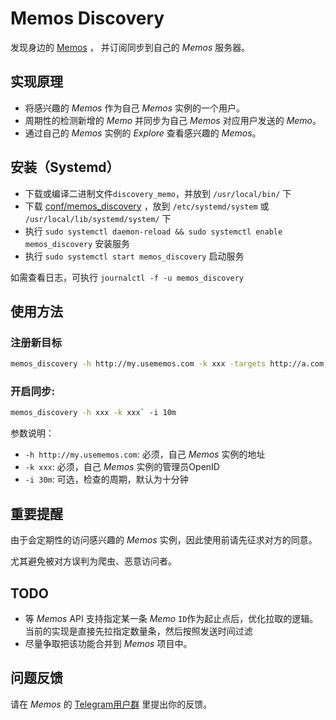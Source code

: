 # Memos Discovery

发现身边的 [Memos](https://usememos.com) ， 并订阅同步到自己的 *Memos* 服务器。

## 实现原理

- 将感兴趣的 *Memos* 作为自己 *Memos* 实例的一个用户。
- 周期性的检测新增的 *Memo* 并同步为自己 *Memos* 对应用户发送的 *Memo*。
- 通过自己的 *Memos* 实例的 *Explore* 查看感兴趣的 *Memos*。

## 安装（Systemd）

- 下载或编译二进制文件`discovery_memo`，并放到 `/usr/local/bin/` 下
- 下载 [conf/memos_discovery](conf/memos_discovery.service) ，放到 `/etc/systemd/system` 或 `/usr/local/lib/systemd/system/` 下
- 执行 `sudo systemctl daemon-reload && sudo systemctl enable memos_discovery` 安装服务
- 执行 `sudo systemctl start memos_discovery` 启动服务

如需查看日志，可执行 `journalctl -f -u memos_discovery`

## 使用方法

### 注册新目标
```bash
memos_discovery -h http://my.usememos.com -k xxx -targets http://a.com,http://b.com
```

### 开启同步:

```bash
memos_discovery -h xxx -k xxx` -i 10m
```

参数说明：

- `-h http://my.usememos.com`: 必须，自己 *Memos* 实例的地址
- `-k xxx`: 必须，自己 *Memos* 实例的管理员OpenID
- `-i 30m`: 可选，检查的周期，默认为十分钟

## 重要提醒

由于会定期性的访问感兴趣的 *Memos* 实例，因此使用前请先征求对方的同意。

尤其避免被对方误判为爬虫、恶意访问者。

## TODO

- 等 *Memos* API 支持指定某一条 *Memo* `ID`作为起止点后，优化拉取的逻辑。当前的实现是直接先拉指定数量条，然后按照发送时间过滤
- 尽量争取把该功能合并到 *Memos* 项目中。

## 问题反馈

请在 *Memos* 的 [Telegram用户群](https://t.me/+-_tNF1k70UU4ZTc9) 里提出你的反馈。
